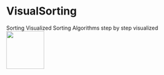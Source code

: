 # VisualSorting
Sorting Visualized
Sorting Algorithms step by step visualized
<img src="https://media.giphy.com/media/vFKqnCdLPNOKc/giphy.gif" width="100" height="100" />
